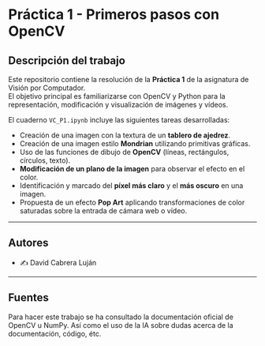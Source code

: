 # Práctica 1 - Primeros pasos con OpenCV

## Descripción del trabajo
Este repositorio contiene la resolución de la **Práctica 1** de la asignatura de Visión por Computador.  
El objetivo principal es familiarizarse con OpenCV y Python para la representación, modificación y visualización de imágenes y vídeos.  

El cuaderno `VC_P1.ipynb` incluye las siguientes tareas desarrolladas:

- Creación de una imagen con la textura de un **tablero de ajedrez**.  
- Creación de una imagen estilo **Mondrian** utilizando primitivas gráficas.  
- Uso de las funciones de dibujo de **OpenCV** (líneas, rectángulos, círculos, texto).  
- **Modificación de un plano de la imagen** para observar el efecto en el color.  
- Identificación y marcado del **píxel más claro** y el **más oscuro** en una imagen.  
- Propuesta de un efecto **Pop Art** aplicando transformaciones de color saturadas sobre la entrada de cámara web o vídeo.  

---

## Autores
- ✍️ David Cabrera Luján   

---

## Fuentes

Para hacer este trabajo se ha consultado la documentación oficial de OpenCV u NumPy. Así como el uso de la IA sobre dudas acerca de la documentación, código, étc.




